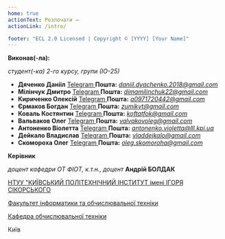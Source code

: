 ```yaml
---
home: true
actionText: Розпочати →
actionLink: /intro/

footer: "ECL 2.0 Licensed | Copyright © [YYYY] [Your Name]"
---
```



**Виконав(-ла):** 

*студент(-ка) 2-го курсу, групи (ІО-25)*
- <span padding-right:5em></span> **Дяченко Данііл** <a href="https://t.me/Daniil_Tyz" target="_blank"> Telegram </a> **Пошта:** *daniil.dyachenko.2018@gmail.com* 
- <span padding-right:5em></span> **Мілінчук Дмитро** <a href="https://t.me/muhammad_abdull" target="_blank"> Telegram </a> **Пошта:** *dimamilinchuk22@gmail.com* 
- <span padding-right:5em></span> **Кириченко Олексій** <a href="https://t.me/olexx11" target="_blank"> Telegram </a> **Пошта:** *a0971720442@gmail.com* 
- <span padding-right:5em></span> **Єрмаков Богдан** <a href="https://t.me/ihav3n0enemies" target="_blank"> Telegram </a> **Пошта:** *zumikyt@gmail.com* 
- <span padding-right:5em></span> **Коваль Костянтин** <a href="https://t.me/koftatfok" target="_blank"> Telegram </a> **Пошта:** *koftatfok@gmail.com* 
- <span padding-right:5em></span> **Вальваков Олег** <a href="https://t.me/SkAlVol" target="_blank"> Telegram </a> **Пошта:** *valvakovoleg@gmail.com* 
- <span padding-right:5em></span> **Антоненко Віолетта** <a href="https://t.me/xivihwa" target="_blank"> Telegram </a> **Пошта:** *antonenko.violetta@lll.kpi.ua* 
- <span padding-right:5em></span> **Дейкало Владислав** <a href="https://t.me/IvoBobuI" target="_blank"> Telegram </a> **Пошта:** *vladdejkalo@gmail.com* 
- <span padding-right:5em></span> **Скомороха Олег** <a href="https://t.me/@olegskomoroha" target="_blank"> Telegram </a> **Пошта:** *oleg.skomoroha@gmail.com* 


**Керівник**

*доцент кафедри ОТ ФІОТ, к.т.н., доцент*<span padding-right:5em></span> **Андрій БОЛДАК** 

[НТУУ "КИЇВСЬКИЙ ПОЛІТЕХНІЧНИЙ ІНСТИТУТ імені ІГОРЯ СІКОРСЬКОГО](https://kpi.ua/)

[Факультет інформатики та обчислювальної техніки](https://fiot.kpi.ua/)

[Кафедра обчислювальної техніки](https://comsys.kpi.ua/)

Київ
